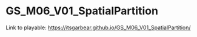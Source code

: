 # GS_M06_V01_SpatialPartition
Link to playable: https://itsgarbear.github.io/GS_M06_V01_SpatialPartition/
